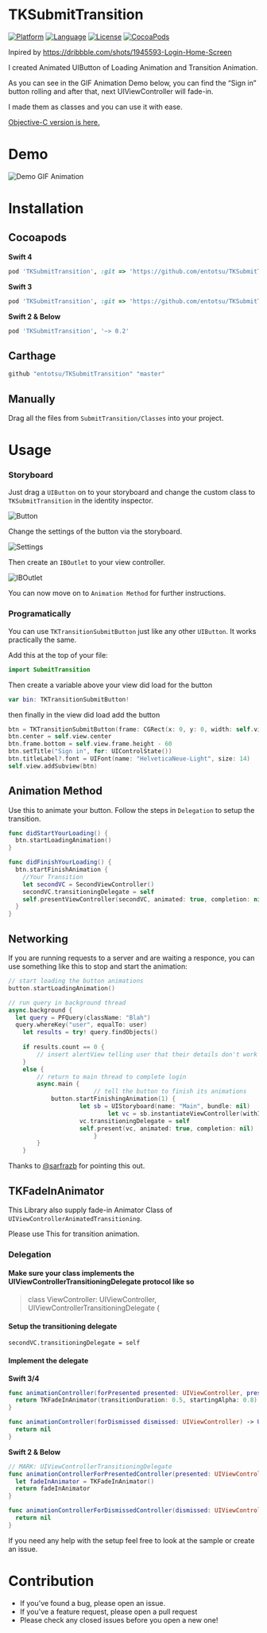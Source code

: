 
# TKSubmitTransition

[![Platform](http://img.shields.io/badge/platform-ios-blue.svg?style=flat
             )](https://developer.apple.com/iphone/index.action)
[![Language](http://img.shields.io/badge/language-swift-brightgreen.svg?style=flat
             )](https://developer.apple.com/swift)
[![License](http://img.shields.io/badge/license-MIT-lightgrey.svg?style=flat
            )](http://mit-license.org)
[![CocoaPods](https://img.shields.io/cocoapods/v/TKSubmitTransition.svg)]()


Inpired by https://dribbble.com/shots/1945593-Login-Home-Screen

I created Animated UIButton of Loading Animation and Transition Animation.

As you can see in the GIF Animation Demo below, you can find the “Sign in” button rolling and after that, next UIViewController will fade-in. 

I made them as classes and you can use it with ease.

[Objective-C version is here.](https://github.com/wwdc14/HySubmitTransitionObjective-C)

# Demo
![Demo GIF Animation](https://github.com/entotsu/TKSubmitTransition/blob/master/demo.gif "Demo GIF Animation")

# Installation

## Cocoapods ##

**Swift 4**

``` ruby
pod 'TKSubmitTransition', :git => 'https://github.com/entotsu/TKSubmitTransition.git', :branch => 'swift4'
```

**Swift 3** 

``` ruby
pod 'TKSubmitTransition', :git => 'https://github.com/entotsu/TKSubmitTransition.git', :tag => '2.0'
```


**Swift 2 & Below** 

``` ruby
pod 'TKSubmitTransition', '~> 0.2' 
```
## Carthage ##

``` ruby
github "entotsu/TKSubmitTransition" "master"
```

## Manually ##
Drag all the files from `SubmitTransition/Classes` into your project.

# Usage

### Storyboard

Just drag a `UIButton` on to your storyboard and change the custom class to `TKSubmitTransition` in the identity inspector.

![Button](http://i.imgur.com/mqSt8y8.png)

Change the settings of the button via the storyboard.

![Settings](http://i.imgur.com/maA1Aiw.png)

Then create an `IBOutlet` to your view controller.

![IBOutlet](http://i.imgur.com/1VK9umA.jpg)

You can now move on to `Animation Method` for further instructions.

### Programatically

You can use `TKTransitionSubmitButton` just like any other `UIButton`. It works practically the same.

Add this at the top of your file:

``` swift
import SubmitTransition
```

Then create a variable above your view did load for the button

``` swift
var bin: TKTransitionSubmitButton!
```

then finally in the view did load add the button

``` swift
btn = TKTransitionSubmitButton(frame: CGRect(x: 0, y: 0, width: self.view.frame.size.width - 64, height: 44))
btn.center = self.view.center
btn.frame.bottom = self.view.frame.height - 60
btn.setTitle("Sign in", for: UIControlState())
btn.titleLabel?.font = UIFont(name: "HelveticaNeue-Light", size: 14)
self.view.addSubview(btn)
```

## Animation Method

Use this to animate your button. Follow the steps in `Delegation` to setup the transition.

``` swift
func didStartYourLoading() {
  btn.startLoadingAnimation()
}

func didFinishYourLoading() {
  btn.startFinishAnimation {
    //Your Transition
    let secondVC = SecondViewController()
    secondVC.transitioningDelegate = self
    self.presentViewController(secondVC, animated: true, completion: nil)
  }
}

```

## Networking

If you are running requests to a server and are waiting a responce, you can use something like this to stop and start the animation:

``` swift
// start loading the button animations
button.startLoadingAnimation()

// run query in background thread
async.background {
  let query = PFQuery(className: "Blah")
  query.whereKey("user", equalTo: user)
	let results = try! query.findObjects()
  
	if results.count == 0 {
		// insert alertView telling user that their details don't work
	}
	else {
		// return to main thread to complete login
		async.main {
                        // tell the button to finish its animations
			button.startFinishingAnimation(1) {
			        let sb = UIStoryboard(name: "Main", bundle: nil)
	            	        let vc = sb.instantiateViewController(withIdentifier: "MainVC")
			        vc.transitioningDelegate = self
			        self.present(vc, animated: true, completion: nil)
                        }
		}
	}
```
Thanks to [@sarfrazb](https://github.com/sarfrazb) for pointing this out.

## TKFadeInAnimator
This Library also supply fade-in Animator Class of `UIViewControllerAnimatedTransitioning`.

Please use This for transition animation.

### Delegation

#### Make sure your class implements the UIViewControllerTransitioningDelegate protocol like so
> class ViewController: UIViewController, UIViewControllerTransitioningDelegate {

#### Setup the transitioning delegate
`secondVC.transitioningDelegate = self`

#### Implement the delegate

**Swift 3/4**

``` swift
func animationController(forPresented presented: UIViewController, presenting: UIViewController, source: UIViewController) -> UIViewControllerAnimatedTransitioning? {
  return TKFadeInAnimator(transitionDuration: 0.5, startingAlpha: 0.8)
}

func animationController(forDismissed dismissed: UIViewController) -> UIViewControllerAnimatedTransitioning? {
  return nil
}
```

**Swift 2 & Below**

``` swift
// MARK: UIViewControllerTransitioningDelegate
func animationControllerForPresentedController(presented: UIViewController, presentingController presenting: UIViewController, sourceController source: UIViewController) -> UIViewControllerAnimatedTransitioning? {
  let fadeInAnimator = TKFadeInAnimator()
  return fadeInAnimator
}

func animationControllerForDismissedController(dismissed: UIViewController) -> UIViewControllerAnimatedTransitioning? {
  return nil
}

```

If you need any help with the setup feel free to look at the sample or create an issue.

# Contribution

- If you've found a bug, please open an issue.
- If you've a feature request, please open a pull request
- Please check any closed issues before you open a new one!

